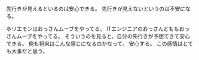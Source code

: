 先行きが見えるといるのは安心できる。
先行きが見えないというのは不安になる。

ホリエモンはおっさんムーブをやってる。
ITエンジニアのおっさんどももおっさんムーブをやってる。
そういうのを見ると、自分の先行きが予想できて安心できる。
俺も将来はこんな感じになるのかなって。
安心する。
この感情はとても大事だと思う。